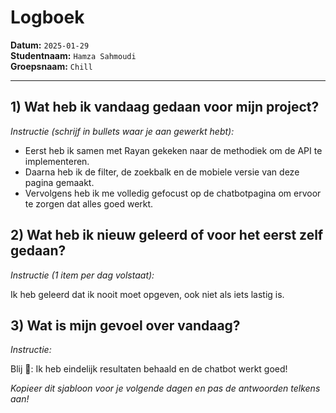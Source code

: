 # Logboek

**Datum:** `2025-01-29`  
**Studentnaam:** `Hamza Sahmoudi`  
**Groepsnaam:** `Chill`

---

## 1) Wat heb ik vandaag gedaan voor mijn project?

_Instructie (schrijf in bullets waar je aan gewerkt hebt):_

- Eerst heb ik samen met Rayan gekeken naar de methodiek om de API te implementeren.
- Daarna heb ik de filter, de zoekbalk en de mobiele versie van deze pagina gemaakt.
- Vervolgens heb ik me volledig gefocust op de chatbotpagina om ervoor te zorgen dat alles goed werkt.


## 2) Wat heb ik nieuw geleerd of voor het eerst zelf gedaan?

_Instructie (1 item per dag volstaat):_

Ik heb geleerd dat ik nooit moet opgeven, ook niet als iets lastig is.

## 3) Wat is mijn gevoel over vandaag?

_Instructie:_

Blij 🙂: Ik heb eindelijk resultaten behaald en de chatbot werkt goed!

_Kopieer dit sjabloon voor je volgende dagen en pas de antwoorden telkens aan!_
